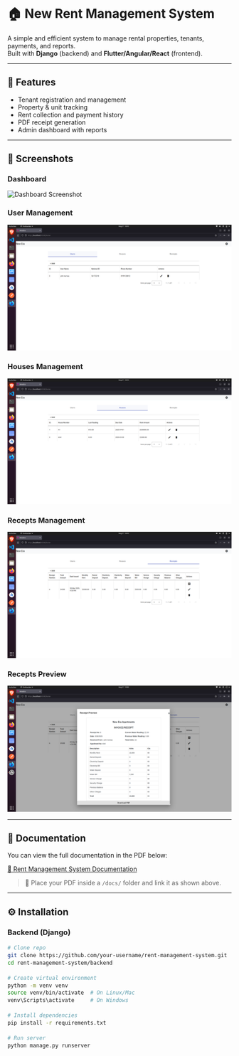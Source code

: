 # 🏠 New Rent Management System

A simple and efficient system to manage rental properties, tenants, payments, and reports.  
Built with **Django** (backend) and **Flutter/Angular/React** (frontend).

---

## 🚀 Features
- Tenant registration and management  
- Property & unit tracking  
- Rent collection and payment history  
- PDF receipt generation  
- Admin dashboard with reports  

---

## 📸 Screenshots

### Dashboard
![Dashboard Screenshot](screenshots/dashboard.png)

### User Management
![Tenant Management Screenshot](https://github.com/dennis027/rent/blob/main/public/screenshots/screen3.png
)

### Houses Management
![Tenant Management Screenshot](https://github.com/dennis027/rent/blob/main/public/screenshots/screen2.png
)

### Recepts Management
![Tenant Management Screenshot](https://github.com/dennis027/rent/blob/main/public/screenshots/screen1.png
)

### Recepts Preview
![Tenant Management Screenshot](https://github.com/dennis027/rent/blob/main/public/screenshots/receipt_preview.png
)





---

## 📑 Documentation

You can view the full documentation in the PDF below:  

[📕 Rent Management System Documentation](docs/RentManagementSystem.pdf)

> 📌 Place your PDF inside a `/docs/` folder and link it as shown above.

---

## ⚙️ Installation

### Backend (Django)
```bash
# Clone repo
git clone https://github.com/your-username/rent-management-system.git
cd rent-management-system/backend

# Create virtual environment
python -m venv venv
source venv/bin/activate  # On Linux/Mac
venv\Scripts\activate     # On Windows

# Install dependencies
pip install -r requirements.txt

# Run server
python manage.py runserver
